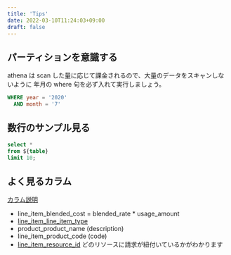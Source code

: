 ```yaml
---
title: 'Tips'
date: 2022-03-10T11:24:03+09:00
draft: false
---
```


## パーティションを意識する

athena は scan した量に応じて課金されるので、大量のデータをスキャンしないように 年月の where 句を必ず入れて実行しましょう。

```sql
WHERE year = '2020'
  AND month = '7'
```

## 数行のサンプル見る

```sql
select *
from ${table}
limit 10;
```

## よく見るカラム

[カラム説明](https://docs.aws.amazon.com/ja_jp/cur/latest/userguide/data-dictionary.html)

- line_item_blended_cost = blended_rate \* usage_amount
- [line_item_line_item_type](https://docs.aws.amazon.com/ja_jp/cur/latest/userguide/Lineitem-columns.html#l-L)
- product_product_name (description)
- line_item_product_code (code)
- [line_item_resource_id](https://docs.aws.amazon.com/ja_jp/cur/latest/userguide/Lineitem-columns.html#l-R) どのリソースに請求が紐付いているかがわかります

